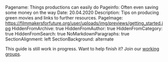 Pagename: Things productions can easily do
Pageinfo: Often even saving some money on the way
Date: 20.04.2020
Description: Tips on producing green movies and links to further resources.
PageImage: https://filmmakersforfuture.org/user/uploads/img/previews/getting_started.jpg
HiddenFromArchive: true
HiddenFromAuthor: true
HiddenFromCategory: true
HiddenFromSearch: true
NoMarkdownParagraphs: true
SectionAlignment: left
SectionBackground: alternate

This guide is still work in progress. Want to help finish it? Join our [working groups](/participate).
